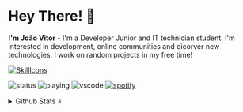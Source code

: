 # Hey There! 👋
**I'm João Vitor** - I'm a Developer Junior and IT technician student. I'm interested in development, online communities and dicorver new technologies. I work on random projects in my free time!

[![SkillIcons](https://skillicons.dev/icons?i=cs,dotnet)](https://skillicons.dev)<br/>

![status](https://nocache.advaith.workers.dev?url=https://img.shields.io/endpoint?url=https://dev.discordprofiles.me/api/badge/status/276544649148235776?simple=true)
![playing](https://nocache.advaith.workers.dev?url=https://img.shields.io/endpoint?url=https://dev.discordprofiles.me/api/badge/playing/276544649148235776)
![vscode](https://nocache.advaith.workers.dev?url=https://img.shields.io/endpoint?url=https://dev.discordprofiles.me/api/badge/vscode/276544649148235776)
[![spotify](https://nocache.advaith.workers.dev?url=https://img.shields.io/endpoint?url=https://dev.discordprofiles.me/api/badge/spotify/276544649148235776)](https://dev.discordprofiles.me/openspotify/276544649148235776)

<details>
  <summary>Github Stats ⚡</summary>
  
  <a href="#">![GitHub stats](https://github-readme-streak-stats.herokuapp.com?user=Flopinguim&theme=github-dark-dimmed&mode=weekly&hide_longest_streak=false)</a>
  <a href="#">![Top Langs](https://github-readme-stats.vercel.app/api/top-langs/?username=Flopinguim&layout=compact&theme=github_dark&count_private=true&hide_border=true)</a>
</details>
